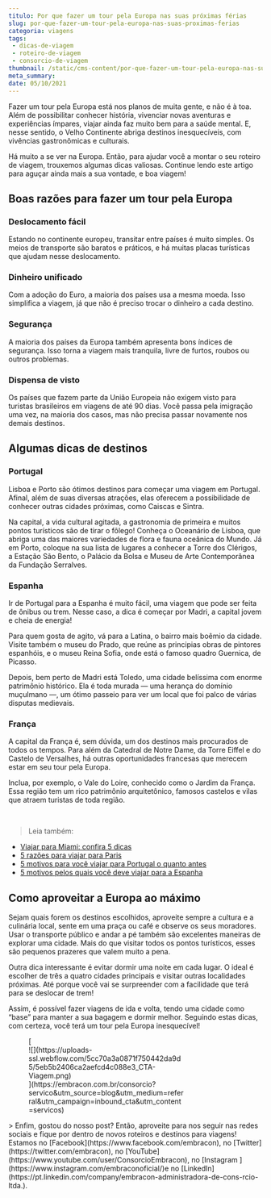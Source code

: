 ```yaml
---
titulo: Por que fazer um tour pela Europa nas suas próximas férias
slug: por-que-fazer-um-tour-pela-europa-nas-suas-proximas-ferias
categoria: viagens
tags:
 - dicas-de-viagem
 - roteiro-de-viagem
 - consorcio-de-viagem
thumbnail: /static/cms-content/por-que-fazer-um-tour-pela-europa-nas-suas-proximas-ferias.jpg
meta_summary: 
date: 05/10/2021
---
```

Fazer um tour pela Europa está nos planos de muita gente, e não é à toa. Além de possibilitar conhecer história, vivenciar novas aventuras e experiências ímpares, viajar ainda faz muito bem para a saúde mental. E, nesse sentido, o Velho Continente abriga destinos inesquecíveis, com vivências gastronômicas e culturais.

Há muito a se ver na Europa. Então, para ajudar você a montar o seu roteiro de viagem, trouxemos algumas dicas valiosas. Continue lendo este artigo para aguçar ainda mais a sua vontade, e boa viagem!

Boas razões para fazer um tour pela Europa
------------------------------------------

### Deslocamento fácil

Estando no continente europeu, transitar entre países é muito simples. Os meios de transporte são baratos e práticos, e há muitas placas turísticas que ajudam nesse deslocamento.

### Dinheiro unificado

Com a adoção do Euro, a maioria dos países usa a mesma moeda. Isso simplifica a viagem, já que não é preciso trocar o dinheiro a cada destino.

### Segurança

A maioria dos países da Europa também apresenta bons índices de segurança. Isso torna a viagem mais tranquila, livre de furtos, roubos ou outros problemas.

### Dispensa de visto

Os países que fazem parte da União Europeia não exigem visto para turistas brasileiros em viagens de até 90 dias. Você passa pela imigração uma vez, na maioria dos casos, mas não precisa passar novamente nos demais destinos.

Algumas dicas de destinos
-------------------------

### Portugal

Lisboa e Porto são ótimos destinos para começar uma viagem em Portugal. Afinal, além de suas diversas atrações, elas oferecem a possibilidade de conhecer outras cidades próximas, como Caiscas e Sintra.

Na capital, a vida cultural agitada, a gastronomia de primeira e muitos pontos turísticos são de tirar o fôlego! Conheça o Oceanário de Lisboa, que abriga uma das maiores variedades de flora e fauna oceânica do Mundo. Já em Porto, coloque na sua lista de lugares a conhecer a Torre dos Clérigos, a Estação São Bento, o Palácio da Bolsa e Museu de Arte Contemporânea da Fundação Serralves.

### Espanha

Ir de Portugal para a Espanha é muito fácil, uma viagem que pode ser feita de ônibus ou trem. Nesse caso, a dica é começar por Madri, a capital jovem e cheia de energia!

Para quem gosta de agito, vá para a Latina, o bairro mais boêmio da cidade. Visite também o museu do Prado, que reúne as principias obras de pintores espanhóis, e o museu Reina Sofia, onde está o famoso quadro Guernica, de Picasso.

Depois, bem perto de Madri está Toledo, uma cidade belíssima com enorme patrimônio histórico. Ela é toda murada — uma herança do domínio muçulmano —, um ótimo passeio para ver um local que foi palco de várias disputas medievais.

### França

A capital da França é, sem dúvida, um dos destinos mais procurados de todos os tempos. Para além da Catedral de Notre Dame, da Torre Eiffel e do Castelo de Versalhes, há outras oportunidades francesas que merecem estar em seu tour pela Europa.

Inclua, por exemplo, o Vale do Loire, conhecido como o Jardim da França. Essa região tem um rico patrimônio arquitetônico, famosos castelos e vilas que atraem turistas de toda região.

‍

> Leia também:

- [Viajar para Miami: confira 5 dicas](https://www.embracon.com.br/blog/viajar-para-miami-confira-5-dicas)
- [5 razões para viajar para Paris](https://www.embracon.com.br/blog/5-razoes-para-viajar-para-paris)
- [5 motivos para você viajar para Portugal o quanto antes](https://www.embracon.com.br/blog/5-motivos-para-voce-viajar-para-portugal-o-quanto-antes)
- [5 motivos pelos quais você deve viajar para a Espanha](https://www.embracon.com.br/blog/5-motivos-pelos-quais-voce-deve-viajar-para-a-espanha)

Como aproveitar a Europa ao máximo
----------------------------------

Sejam quais forem os destinos escolhidos, aproveite sempre a cultura e a culinária local, sente em uma praça ou café e observe os seus moradores. Usar o transporte público e andar a pé também são excelentes maneiras de explorar uma cidade. Mais do que visitar todos os pontos turísticos, esses são pequenos prazeres que valem muito a pena.

Outra dica interessante é evitar dormir uma noite em cada lugar. O ideal é escolher de três a quatro cidades principais e visitar outras localidades próximas. Até porque você vai se surpreender com a facilidade que terá para se deslocar de trem!

Assim, é possível fazer viagens de ida e volta, tendo uma cidade como “base” para manter a sua bagagem e dormir melhor. Seguindo estas dicas, com certeza, você terá um tour pela Europa inesquecível!

<figure class="w-richtext-figure-type-image w-richtext-align-center" style="max-width:310px">[<div>![](https://uploads-ssl.webflow.com/5cc70a3a0871f750442da9d5/5eb5b2406ca2aefcd4c088e3_CTA-Viagem.png)</div>](https://embracon.com.br/consorcio?servico&utm_source=blog&utm_medium=referral&utm_campaign=inbound_cta&utm_content=servicos)</figure>> Enfim, gostou do nosso post? Então, aproveite para nos seguir nas redes sociais e fique por dentro de novos roteiros e destinos para viagens! Estamos no [Facebook](https://www.facebook.com/embracon), no [Twitter](https://twitter.com/embracon), no [YouTube](https://www.youtube.com/user/ConsorcioEmbracon), no [Instagram ](https://www.instagram.com/embraconoficial/)e no [LinkedIn](https://pt.linkedin.com/company/embracon-administradora-de-cons-rcio-ltda.).
